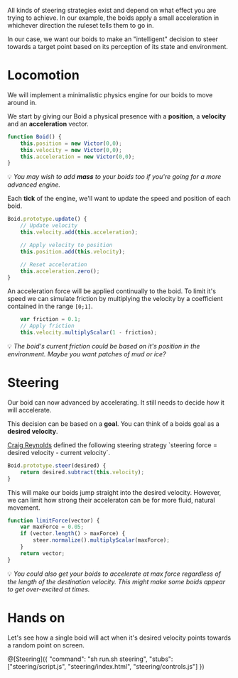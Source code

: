All kinds of steering strategies exist and depend on what effect you are trying to achieve. In our example, the boids apply a small acceleration in whichever direction the ruleset tells them to go in.

In our case, we want our boids to make an "intelligent" decision to steer towards a target point based on its perception of its state and environment.

# Locomotion

We will implement a minimalistic physics engine for our boids to move around in.

We start by giving our Boid a physical presence with a **position**, a **velocity** and an **acceleration** vector.

```javascript
function Boid() {
	this.position = new Victor(0,0);
	this.velocity = new Victor(0,0);
	this.acceleration = new Victor(0,0);
}
```
💡 _You may wish to add **mass** to your boids too if you're going for a more advanced engine._

Each **tick** of the engine, we'll want to update the speed and position of each boid.


```javascript
Boid.prototype.update() {
	// Update velocity
	this.velocity.add(this.acceleration);	

	// Apply velocity to position
	this.position.add(this.velocity);

	// Reset acceleration
	this.acceleration.zero();
}
```

An acceleration force will be applied continually to the boid. To limit it's speed we can simulate friction by multiplying the velocity by a coefficient contained in the range `[0;1]`.

```javascript
	var friction = 0.1;
	// Apply friction
	this.velocity.multiplyScalar(1 - friction);
```
💡 _The boid's current friction could be based on it's position in the environment. Maybe you want patches of mud or ice?_

# Steering

Our boid can now advanced by accelerating. It still needs to decide _how_ it will accelerate.

This decision can be based on a **goal**. You can think of a boids goal as a **desired velocity**.

[Craig Reynolds](https://en.wikipedia.org/wiki/Craig_Reynolds_(computer_graphics)) defined the following steering strategy `steering force = desired velocity - current velocity`.

```javascript
Boid.prototype.steer(desired) {
	return desired.subtract(this.velocity);
}
```

This will make our boids jump straight into the desired velocity. However, we can limit how strong their acceleraton can be for more fluid, natural movement.

```javascript
function limitForce(vector) {
	var maxForce = 0.05;
	if (vector.length() > maxForce) {
		steer.normalize().multiplyScalar(maxForce);
	}
	return vector;
}
```

💡 _You could also get your boids to accelerate at max force regardless of the length of the destination velocity. This might make some boids appear to get over-excited at times._

# Hands on

Let's see how a single boid will act when it's desired velocity points towards a random point on screen.

@[Steering]({
	"command": "sh run.sh steering",
	"stubs": ["steering/script.js", "steering/index.html", "steering/controls.js"]
})
